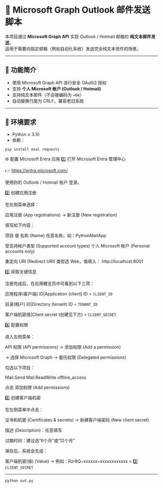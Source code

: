 # 📧 Microsoft Graph Outlook 邮件发送脚本

本项目通过 **Microsoft Graph API** 实现 Outlook / Hotmail 邮箱的 **纯文本邮件发送**，  
适用于需要向指定邮箱（例如自动化系统）发送完全纯文本信件的场景。  

---

## 🚀 功能简介

- 使用 Microsoft Graph API 进行安全 OAuth2 授权  
- 支持 **个人 Microsoft 帐户 (Outlook / Hotmail)**  
- 支持纯文本邮件（不会被编码为 `=0A`）  
- 自动替换行尾为 CRLF，兼容老旧系统

---

## 🧩 环境要求

- Python ≥ 3.10  
- 依赖：
```bash
pip install msal requests
```



⚙️ 配置 Microsoft Entra 应用
1️⃣ 打开 Microsoft Entra 管理中心

👉 https://entra.microsoft.com/

使用你的 Outlook / Hotmail 账户 登录。



2️⃣ 创建应用注册

在左侧菜单选择：

应用注册 (App registrations) → 新注册 (New registration)

填写如下内容：

项目	值
名称 (Name)	任意名称，如：PythonMailApp


受支持帐户类型 (Supported account types)	个人 Microsoft 帐户 (Personal accounts only)


重定向 URI (Redirect URI)	类型选 Web，值填入： http://localhost:8001


3️⃣ 获取关键信息

注册完成后，在应用概览页中可看到以下三项：

应用程序(客户端) ID|Application (client) ID  = `CLIENT_ID`

目录(租户) ID|Directory (tenant) ID         = `TENANT_ID`


客户端机密值|Client secret (创建见下方)      = `CLIENT_SECRET`


4️⃣ 配置权限

进入左侧菜单：

API 权限 (API permissions) → 添加权限 (Add a permission)

→ 选择 Microsoft Graph → 委托权限 (Delegated permissions)

勾选以下项目：

Mail.Send
Mail.ReadWrite
offline_access

点击 添加权限 (Add permissions) 




5️⃣ 创建客户端机密

在左侧菜单中点击：

证书和机密 (Certificates & secrets) → 新建客户端密码 (New client secret)

描述 (Description)：任意填写

过期时间：建议选“6个月”或“12个月”

保存后，系统会生成：

客户端机密(值) (Value) → 例如：Rzr8Q~xxxxxx~xxxxxxxxxxxx  = 3️⃣ `CLIENT_SECRET`

--------------------------------------------------------------------------------------
```bash
python out.py
```
